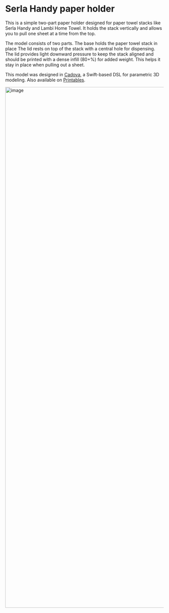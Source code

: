 # Serla Handy paper holder

This is a simple two-part paper holder designed for paper towel stacks like Serla Handy and Lambi Home Towel. It holds the stack vertically and allows you to pull one sheet at a time from the top.

The model consists of two parts. The base holds the paper towel stack in place The lid rests on top of the stack with a central hole for dispensing. The lid provides light downward pressure to keep the stack aligned and should be printed with a dense infill (80+%) for added weight. This helps it stay in place when pulling out a sheet.

This model was designed in [Cadova](https://github.com/tomasf/Cadova), a Swift-based DSL for parametric 3D modeling. Also available on [Printables](https://www.printables.com/model/1355930).

<img width="2080" height="1650" alt="image" src="https://github.com/user-attachments/assets/c03435e9-e8ca-40fe-99d7-f9f4ed23762d" />
